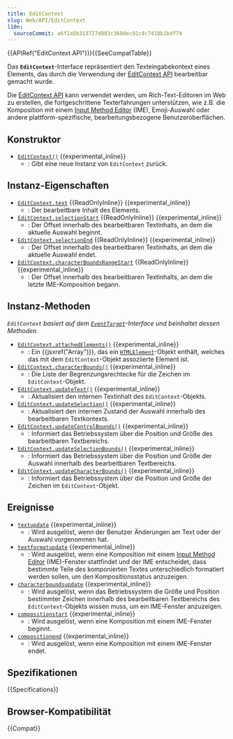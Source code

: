 ```yaml
---
title: EditContext
slug: Web/API/EditContext
l10n:
  sourceCommit: a6f2a5b313727d983c369dec91c4c7418b1b4f74
---
```


{{APIRef("EditContext API")}}{{SeeCompatTable}}

Das **`EditContext`**-Interface repräsentiert den Texteingabekontext eines Elements, das durch die Verwendung der [EditContext API](/de/docs/Web/API/EditContext_API) bearbeitbar gemacht wurde.

Die [EditContext API](/de/docs/Web/API/EditContext_API) kann verwendet werden, um Rich-Text-Editoren im Web zu erstellen, die fortgeschrittene Texterfahrungen unterstützen, wie z.B. die Komposition mit einem [Input Method Editor](/de/docs/Glossary/Input_Method_Editor) (IME), Emoji-Auswahl oder andere plattform-spezifische, bearbeitungsbezogene Benutzeroberflächen.

## Konstruktor

- [`EditContext()`](/de/docs/Web/API/EditContext/EditContext) {{experimental_inline}}
  - : Gibt eine neue Instanz von `EditContext` zurück.

## Instanz-Eigenschaften

- [`EditContext.text`](/de/docs/Web/API/EditContext/text) {{ReadOnlyInline}} {{experimental_inline}}
  - : Der bearbeitbare Inhalt des Elements.
- [`EditContext.selectionStart`](/de/docs/Web/API/EditContext/selectionStart) {{ReadOnlyInline}} {{experimental_inline}}
  - : Der Offset innerhalb des bearbeitbaren Textinhalts, an dem die aktuelle Auswahl beginnt.
- [`EditContext.selectionEnd`](/de/docs/Web/API/EditContext/selectionEnd) {{ReadOnlyInline}} {{experimental_inline}}
  - : Der Offset innerhalb des bearbeitbaren Textinhalts, an dem die aktuelle Auswahl endet.
- [`EditContext.characterBoundsRangeStart`](/de/docs/Web/API/EditContext/characterBoundsRangeStart) {{ReadOnlyInline}} {{experimental_inline}}
  - : Der Offset innerhalb des bearbeitbaren Textinhalts, an dem die letzte IME-Komposition begann.

## Instanz-Methoden

_`EditContext` basiert auf dem [`EventTarget`](/de/docs/Web/API/EventTarget)-Interface und beinhaltet dessen Methoden._

- [`EditContext.attachedElements()`](/de/docs/Web/API/EditContext/attachedElements) {{experimental_inline}}
  - : Ein {{jsxref("Array")}}, das ein [`HTMLElement`](/de/docs/Web/API/HTMLElement)-Objekt enthält, welches das mit dem `EditContext`-Objekt assoziierte Element ist.
- [`EditContext.characterBounds()`](/de/docs/Web/API/EditContext/characterBounds) {{experimental_inline}}
  - : Die Liste der Begrenzungsrechtecke für die Zeichen im `EditContext`-Objekt.
- [`EditContext.updateText()`](/de/docs/Web/API/EditContext/updateText) {{experimental_inline}}
  - : Aktualisiert den internen Textinhalt des `EditContext`-Objekts.
- [`EditContext.updateSelection()`](/de/docs/Web/API/EditContext/updateSelection) {{experimental_inline}}
  - : Aktualisiert den internen Zustand der Auswahl innerhalb des bearbeitbaren Textkontexts.
- [`EditContext.updateControlBounds()`](/de/docs/Web/API/EditContext/updateControlBounds) {{experimental_inline}}
  - : Informiert das Betriebssystem über die Position und Größe des bearbeitbaren Textbereichs.
- [`EditContext.updateSelectionBounds()`](/de/docs/Web/API/EditContext/updateSelectionBounds) {{experimental_inline}}
  - : Informiert das Betriebssystem über die Position und Größe der Auswahl innerhalb des bearbeitbaren Textbereichs.
- [`EditContext.updateCharacterBounds()`](/de/docs/Web/API/EditContext/updateCharacterBounds) {{experimental_inline}}
  - : Informiert das Betriebssystem über die Position und Größe der Zeichen im `EditContext`-Objekt.

## Ereignisse

- [`textupdate`](/de/docs/Web/API/EditContext/textupdate_event) {{experimental_inline}}
  - : Wird ausgelöst, wenn der Benutzer Änderungen am Text oder der Auswahl vorgenommen hat.
- [`textformatupdate`](/de/docs/Web/API/EditContext/textformatupdate_event) {{experimental_inline}}
  - : Wird ausgelöst, wenn eine Komposition mit einem [Input Method Editor](/de/docs/Glossary/Input_Method_Editor) (IME)-Fenster stattfindet und der IME entscheidet, dass bestimmte Teile des komponierten Textes unterschiedlich formatiert werden sollen, um den Kompositionsstatus anzuzeigen.
- [`characterboundsupdate`](/de/docs/Web/API/EditContext/characterboundsupdate_event) {{experimental_inline}}
  - : Wird ausgelöst, wenn das Betriebssystem die Größe und Position bestimmter Zeichen innerhalb des bearbeitbaren Textbereichs des `EditContext`-Objekts wissen muss, um ein IME-Fenster anzuzeigen.
- [`compositionstart`](/de/docs/Web/API/EditContext/compositionstart_event) {{experimental_inline}}
  - : Wird ausgelöst, wenn eine Komposition mit einem IME-Fenster beginnt.
- [`compositionend`](/de/docs/Web/API/EditContext/compositionend_event) {{experimental_inline}}
  - : Wird ausgelöst, wenn eine Komposition mit einem IME-Fenster endet.

## Spezifikationen

{{Specifications}}

## Browser-Kompatibilität

{{Compat}}
